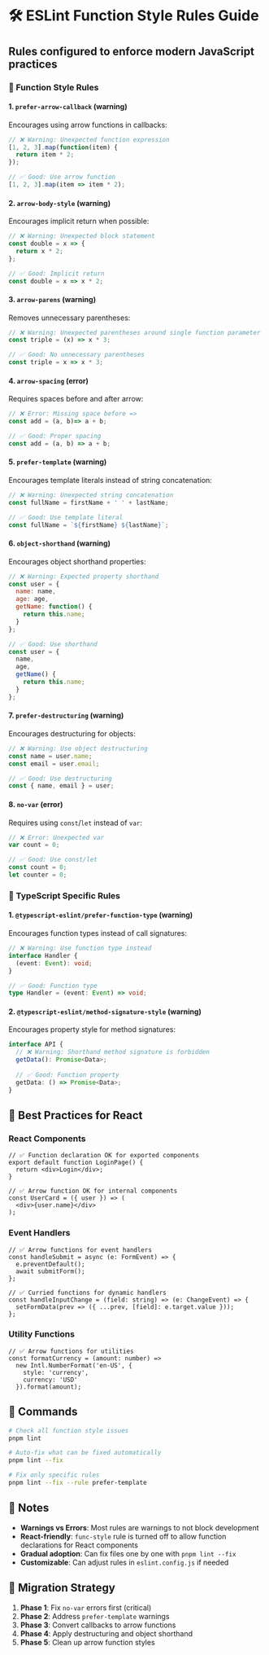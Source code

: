 # 🛠️ ESLint Function Style Rules Guide

## Rules configured to enforce modern JavaScript practices

### 🎯 Function Style Rules

#### 1. **`prefer-arrow-callback`** (warning)
Encourages using arrow functions in callbacks:

```javascript
// ❌ Warning: Unexpected function expression
[1, 2, 3].map(function(item) {
  return item * 2;
});

// ✅ Good: Use arrow function
[1, 2, 3].map(item => item * 2);
```

#### 2. **`arrow-body-style`** (warning)
Encourages implicit return when possible:

```javascript
// ❌ Warning: Unexpected block statement
const double = x => {
  return x * 2;
};

// ✅ Good: Implicit return
const double = x => x * 2;
```

#### 3. **`arrow-parens`** (warning)
Removes unnecessary parentheses:

```javascript
// ❌ Warning: Unexpected parentheses around single function parameter
const triple = (x) => x * 3;

// ✅ Good: No unnecessary parentheses
const triple = x => x * 3;
```

#### 4. **`arrow-spacing`** (error)
Requires spaces before and after arrow:

```javascript
// ❌ Error: Missing space before =>
const add = (a, b)=> a + b;

// ✅ Good: Proper spacing
const add = (a, b) => a + b;
```

#### 5. **`prefer-template`** (warning)
Encourages template literals instead of string concatenation:

```javascript
// ❌ Warning: Unexpected string concatenation
const fullName = firstName + ' ' + lastName;

// ✅ Good: Use template literal
const fullName = `${firstName} ${lastName}`;
```

#### 6. **`object-shorthand`** (warning)
Encourages object shorthand properties:

```javascript
// ❌ Warning: Expected property shorthand
const user = {
  name: name,
  age: age,
  getName: function() {
    return this.name;
  }
};

// ✅ Good: Use shorthand
const user = {
  name,
  age,
  getName() {
    return this.name;
  }
};
```

#### 7. **`prefer-destructuring`** (warning)
Encourages destructuring for objects:

```javascript
// ❌ Warning: Use object destructuring
const name = user.name;
const email = user.email;

// ✅ Good: Use destructuring
const { name, email } = user;
```

#### 8. **`no-var`** (error)
Requires using `const`/`let` instead of `var`:

```javascript
// ❌ Error: Unexpected var
var count = 0;

// ✅ Good: Use const/let
const count = 0;
let counter = 0;
```

### 🔧 TypeScript Specific Rules

#### 1. **`@typescript-eslint/prefer-function-type`** (warning)
Encourages function types instead of call signatures:

```typescript
// ❌ Warning: Use function type instead
interface Handler {
  (event: Event): void;
}

// ✅ Good: Function type
type Handler = (event: Event) => void;
```

#### 2. **`@typescript-eslint/method-signature-style`** (warning)
Encourages property style for method signatures:

```typescript
interface API {
  // ❌ Warning: Shorthand method signature is forbidden
  getData(): Promise<Data>;
  
  // ✅ Good: Function property
  getData: () => Promise<Data>;
}
```

## 🚀 Best Practices for React

### React Components
```tsx
// ✅ Function declaration OK for exported components
export default function LoginPage() {
  return <div>Login</div>;
}

// ✅ Arrow function OK for internal components
const UserCard = ({ user }) => (
  <div>{user.name}</div>
);
```

### Event Handlers
```tsx
// ✅ Arrow functions for event handlers
const handleSubmit = async (e: FormEvent) => {
  e.preventDefault();
  await submitForm();
};

// ✅ Curried functions for dynamic handlers
const handleInputChange = (field: string) => (e: ChangeEvent) => {
  setFormData(prev => ({ ...prev, [field]: e.target.value }));
};
```

### Utility Functions
```tsx
// ✅ Arrow functions for utilities
const formatCurrency = (amount: number) => 
  new Intl.NumberFormat('en-US', {
    style: 'currency',
    currency: 'USD'
  }).format(amount);
```

## 🎯 Commands

```bash
# Check all function style issues
pnpm lint

# Auto-fix what can be fixed automatically
pnpm lint --fix

# Fix only specific rules
pnpm lint --fix --rule prefer-template
```

## 📝 Notes

- **Warnings vs Errors**: Most rules are warnings to not block development
- **React-friendly**: `func-style` rule is turned off to allow function declarations for React components
- **Gradual adoption**: Can fix files one by one with `pnpm lint --fix`
- **Customizable**: Can adjust rules in `eslint.config.js` if needed

## 🔄 Migration Strategy

1. **Phase 1**: Fix `no-var` errors first (critical)
2. **Phase 2**: Address `prefer-template` warnings
3. **Phase 3**: Convert callbacks to arrow functions
4. **Phase 4**: Apply destructuring and object shorthand
5. **Phase 5**: Clean up arrow function styles 